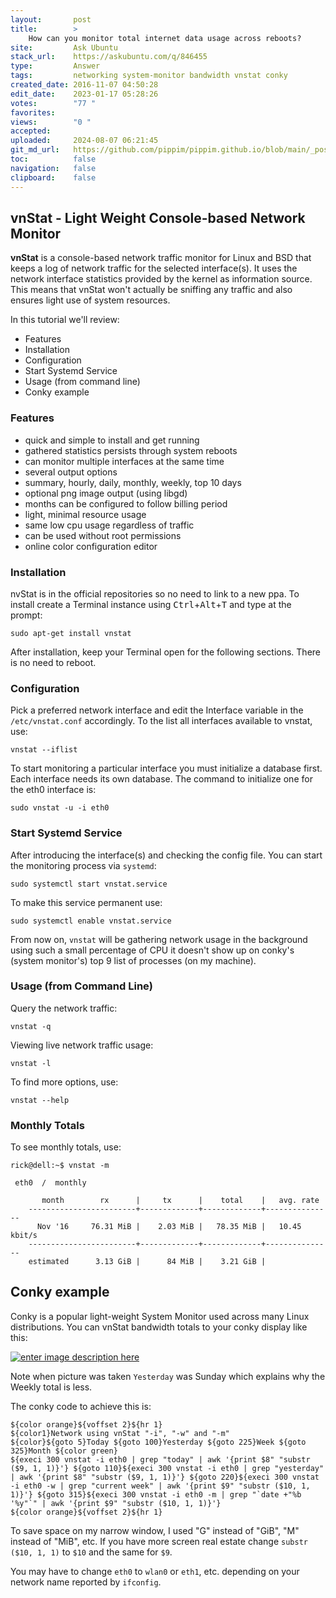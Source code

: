 ```yaml
---
layout:       post
title:        >
    How can you monitor total internet data usage across reboots?
site:         Ask Ubuntu
stack_url:    https://askubuntu.com/q/846455
type:         Answer
tags:         networking system-monitor bandwidth vnstat conky
created_date: 2016-11-07 04:50:28
edit_date:    2023-01-17 05:28:26
votes:        "77 "
favorites:    
views:        "0 "
accepted:     
uploaded:     2024-08-07 06:21:45
git_md_url:   https://github.com/pippim/pippim.github.io/blob/main/_posts/2016/2016-11-07-How-can-you-monitor-total-internet-data-usage-across-reboots_.md
toc:          false
navigation:   false
clipboard:    false
---
```


## vnStat - Light Weight Console-based Network Monitor

**vnStat** is a console-based network traffic monitor for Linux and BSD that keeps a log of network traffic for the selected interface(s). It uses the network interface statistics provided by the kernel as information source. This means that vnStat won't actually be sniffing any traffic and also ensures light use of system resources.

In this tutorial we'll review:

 - Features
 - Installation
 - Configuration
 - Start Systemd Service
 - Usage (from command line)
 - Conky example

### Features

 - quick and simple to install and get running
 - gathered statistics persists through system reboots
 - can monitor multiple interfaces at the same time
 - several output options
 - summary, hourly, daily, monthly, weekly, top 10 days
 - optional png image output (using libgd) 
 - months can be configured to follow billing period
 - light, minimal resource usage
 - same low cpu usage regardless of traffic
 - can be used without root permissions
 - online color configuration editor

### Installation

nvStat is in the official repositories so no need to link to a new ppa. To install create a Terminal instance using <kbd>Ctrl</kbd>+<kbd>Alt</kbd>+<kbd>T</kbd> and type at the prompt:

``` 
sudo apt-get install vnstat
```

After installation, keep your Terminal open for the following sections. There is no need to reboot.

### Configuration

Pick a preferred network interface and edit the Interface variable in the  `/etc/vnstat.conf` accordingly. To the list all interfaces available to vnstat, use:

``` 
vnstat --iflist
```

To start monitoring a particular interface you must initialize a database first. Each interface needs its own database. The command to initialize one for the eth0 interface is:

``` 
sudo vnstat -u -i eth0 
```

### Start Systemd Service

After introducing the interface(s) and checking the config file. You can start the monitoring process via `systemd`:

``` 
sudo systemctl start vnstat.service
```

To make this service permanent use:

``` 
sudo systemctl enable vnstat.service
```

From now on, `vnstat` will be gathering network usage in the background using such a small percentage of CPU it doesn't show up on conky's (system monitor's) top 9 list of processes (on my machine).

### Usage (from Command Line)

Query the network traffic:

``` 
vnstat -q
```

Viewing live network traffic usage:

``` 
vnstat -l
```

To find more options, use:

``` 
vnstat --help
```

### Monthly Totals

To see monthly totals, use:

``` 
rick@dell:~$ vnstat -m

 eth0  /  monthly

       month        rx      |     tx      |    total    |   avg. rate
    ------------------------+-------------+-------------+---------------
      Nov '16     76.31 MiB |    2.03 MiB |   78.35 MiB |   10.45 kbit/s
    ------------------------+-------------+-------------+---------------
    estimated      3.13 GiB |      84 MiB |    3.21 GiB |
```

## Conky example

Conky is a popular light-weight System Monitor used across many Linux distributions. You can vnStat bandwidth totals to your conky display like this:

[![enter image description here][1]][1]

Note when picture was taken `Yesterday` was Sunday which explains why the Weekly total is less.

The conky code to achieve this is:

``` 
${color orange}${voffset 2}${hr 1}
${color1}Network using vnStat "-i", "-w" and "-m"
${color}${goto 5}Today ${goto 100}Yesterday ${goto 225}Week ${goto 325}Month ${color green}
${execi 300 vnstat -i eth0 | grep "today" | awk '{print $8" "substr ($9, 1, 1)}'} ${goto 110}${execi 300 vnstat -i eth0 | grep "yesterday" | awk '{print $8" "substr ($9, 1, 1)}'} ${goto 220}${execi 300 vnstat -i eth0 -w | grep "current week" | awk '{print $9" "substr ($10, 1, 1)}'} ${goto 315}${execi 300 vnstat -i eth0 -m | grep "`date +"%b '%y"`" | awk '{print $9" "substr ($10, 1, 1)}'}
${color orange}${voffset 2}${hr 1}
```

To save space on my narrow window, I used "G" instead of "GiB", "M" instead of "MiB", etc. If you have more screen real estate change `substr ($10, 1, 1)` to `$10` and the same for `$9`.

You may have to change `eth0` to `wlan0` or `eth1`, etc. depending on your network name reported by `ifconfig`.


  [1]: https://i.sstatic.net/vDbR5.png
